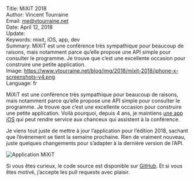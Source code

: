 Title:     MiXiT 2018  
Author:    Vincent Tourraine  
Email:     me@vtourraine.net  
Date:      April 12, 2018  
Update:    
Keywords:  mixit, iOS, app, dev  
Summary:   MiXiT est une conférence très sympathique pour beaucoup de raisons, mais notamment parce qu’elle propose une API simple pour consulter le programme. Je trouve que c’est une excellente occasion pour construire une petite application.  
Image:     https://www.vtourraine.net/blog/img/2018/mixit-2018/iphone-x-screenshots-v4.png  
Language:  fr  

MiXiT est une conférence très sympathique pour beaucoup de raisons, mais notamment parce qu’elle propose une API simple pour consulter le programme. Je trouve que c’est une excellente occasion pour construire une petite application. Voilà pourquoi, depuis 4 ans, je maintiens [une app iOS](https://itunes.apple.com/app/mix-it/id982003173?ls=1&mt=8) qui peut rendre service aux chanceux qui assistent à la conférence.

Je viens tout juste de mettre à jour l’application pour l’édition 2018, sachant que l’évènement se tient la semaine prochaine. Rien de vraiment nouveau, juste quelques changements pour s’adapter à la dernière version de l’API.

![Application MiXiT](/blog/img/2018/mixit-2018/iphone-x-screenshots-v4.png)

Si vous êtes curieux, le code source est disponible sur [GitHub](https://github.com/vtourraine/mixit). Et si vous êtes motivé, j’accepte les pull requests avec plaisir.
